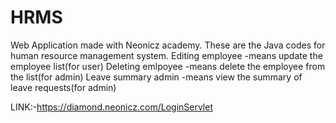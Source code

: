 # HRMS
Web Application made with Neonicz academy.
These are the Java codes for human resource management system.
Editing employee -means update the employee list(for user)
Deleting emlpoyee -means delete the employee from the list(for admin)
Leave summary admin -means view the summary of leave requests(for admin)



LINK:-https://diamond.neonicz.com/LoginServlet

